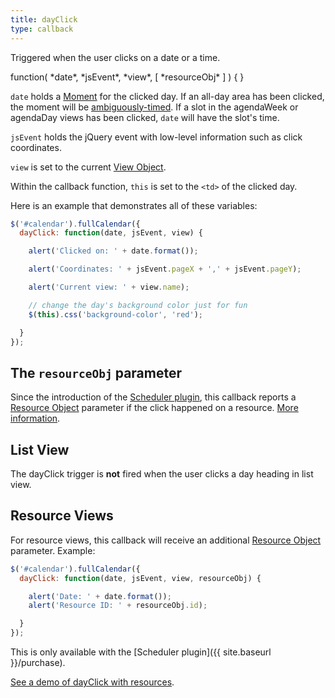 ```yaml
---
title: dayClick
type: callback
---
```


Triggered when the user clicks on a date or a time.

<div class='spec' markdown='1'>
function( *date*, *jsEvent*, *view*, [ *resourceObj* ] ) { }
</div>

`date` holds a [Moment](moment) for the clicked day. If an all-day area has been clicked, the moment will be [ambiguously-timed](moment#ambiguously-timed). If a slot in the agendaWeek or agendaDay views has been clicked, `date` will have the slot's time.

`jsEvent` holds the jQuery event with low-level information such as click coordinates.

`view` is set to the current [View Object](view-object).

Within the callback function, `this` is set to the `<td>` of the clicked day.

Here is an example that demonstrates all of these variables:

```js
$('#calendar').fullCalendar({
  dayClick: function(date, jsEvent, view) {

    alert('Clicked on: ' + date.format());

    alert('Coordinates: ' + jsEvent.pageX + ',' + jsEvent.pageY);

    alert('Current view: ' + view.name);

    // change the day's background color just for fun
    $(this).css('background-color', 'red');

  }
});
```

## The `resourceObj` parameter

Since the introduction of the [Scheduler plugin](scheduler), this callback reports a [Resource Object](resource-object) parameter if the click happened on a resource. [More information](dayClick).


## List View

The dayClick trigger is **not** fired when the user clicks a day heading in list view.


## Resource Views

For resource views, this callback will receive an additional [Resource Object](resource-object) parameter. Example:

```js
$('#calendar').fullCalendar({
  dayClick: function(date, jsEvent, view, resourceObj) {

    alert('Date: ' + date.format());
    alert('Resource ID: ' + resourceObj.id);

  }
});
```

This is only available with the [Scheduler plugin]({{ site.baseurl }}/purchase).

[See a demo of dayClick with resources](date-clicking-selecting-resource-demo).
